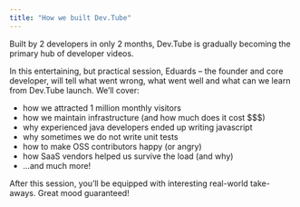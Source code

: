 ```yaml
---
title: "How we built Dev.Tube"
---
```


Built by 2 developers in only 2 months, Dev.Tube is gradually becoming the primary hub of developer videos.

In this entertaining, but practical session, Eduards – the founder and core developer, will tell what went wrong, what went well and what can we learn from Dev.Tube launch. We’ll cover:

- how we attracted 1 million monthly visitors
- how we maintain infrastructure (and how much does it cost $$$)
- why experienced java developers ended up writing javascript
- why sometimes we do not write unit tests
- how to make OSS contributors happy (or angry)
- how SaaS vendors helped us survive the load (and why)
- …and much more!

After this session, you’ll be equipped with interesting real-world take-aways. Great mood guaranteed!